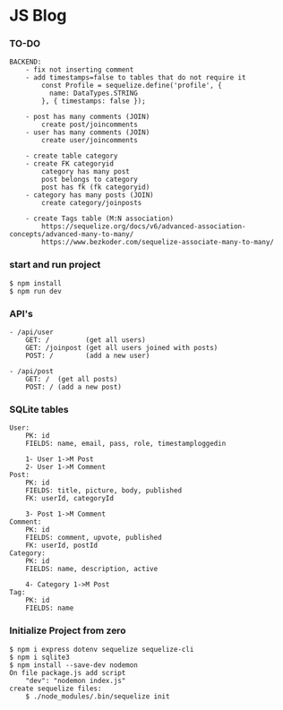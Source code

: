 # JS Blog

### TO-DO
	BACKEND:
		- fix not inserting comment
		- add timestamps=false to tables that do not require it
			const Profile = sequelize.define('profile', {
			  name: DataTypes.STRING
			}, { timestamps: false });
			
		- post has many comments (JOIN)
			create post/joincomments
		- user has many comments (JOIN)
			create user/joincomments		

		- create table category
		- create FK categoryid
			category has many post
			post belongs to category
			post has fk (fk categoryid)
		- category has many posts (JOIN)
			create category/joinposts
			
		- create Tags table (M:N association)
			https://sequelize.org/docs/v6/advanced-association-concepts/advanced-many-to-many/
			https://www.bezkoder.com/sequelize-associate-many-to-many/

### start and run project
	$ npm install
	$ npm run dev

### API's
	- /api/user
		GET: /         (get all users)
		GET: /joinpost (get all users joined with posts)
		POST: /        (add a new user)

	- /api/post
		GET: /  (get all posts)
		POST: / (add a new post)

### SQLite tables
	User:
		PK: id
		FIELDS: name, email, pass, role, timestamploggedin

		1- User 1->M Post
		2- User 1->M Comment
	Post:
		PK: id
		FIELDS: title, picture, body, published
		FK: userId, categoryId		

		3- Post 1->M Comment
	Comment:
		PK: id
		FIELDS: comment, upvote, published
		FK: userId, postId
	Category:
		PK: id
		FIELDS: name, description, active

		4- Category 1->M Post
	Tag:
		PK: id
		FIELDS: name

### Initialize Project from zero
	$ npm i express dotenv sequelize sequelize-cli
	$ npm i sqlite3
	$ npm install --save-dev nodemon
	On file package.js add script
		"dev": "nodemon index.js"
	create sequelize files:
		$ ./node_modules/.bin/sequelize init
